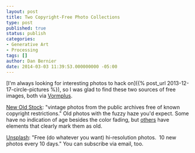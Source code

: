 ```yaml
---
layout: post
title: Two Copyright-Free Photo Collections
type: post
published: true
status: publish
categories:
- Generative Art
- Processing
tags: []
author: Dan Bernier
date: 2014-03-03 11:39:53.000000000 -05:00
---
```


[I'm always looking for interesting photos to hack on]({% post_url 2013-12-17-circle-pictures %}), so I was glad to find these two sources of free images, both via [Vormplus](http://vormplus.be/blog/).

[New Old Stock](http://nos.twnsnd.co/): "vintage photos from the public archives free of known copyright restrictions." Old photos with the fuzzy haze you'd expect. Some have no indication of age besides the color fading, but [others](http://24.media.tumblr.com/70ef2f0668872fcc6df9f84b6f55e91b/tumblr_mztrt3pFAO1sfie3io1_1280.jpg) have elements that clearly mark them as old.

[Unsplash](http://unsplash.com/): "Free (do whatever you want) hi-resolution photos.  10 new photos every 10 days." You can subscribe via email, too.
